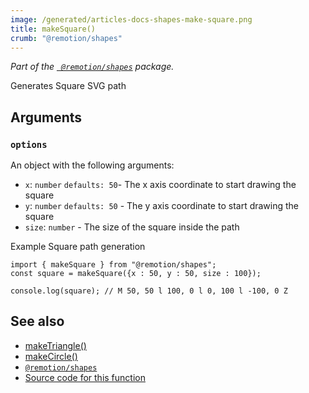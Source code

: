 ```yaml
---
image: /generated/articles-docs-shapes-make-square.png
title: makeSquare()
crumb: "@remotion/shapes"
---
```


_Part of the [` @remotion/shapes`](/docs/paths) package._


Generates Square SVG path

## Arguments

### `options`

An object with the following arguments:

- `x`: `number` `defaults: 50`- The x axis coordinate to start drawing the square
- `y`: `number` `defaults: 50` - The y axis coordinate to start drawing the square
- `size`: `number` - The size of the square inside the path


Example Square path generation

```tsx twoslash
import { makeSquare } from "@remotion/shapes";
const square = makeSquare({x : 50, y : 50, size : 100});

console.log(square); // M 50, 50 l 100, 0 l 0, 100 l -100, 0 Z

```


## See also

- [makeTriangle()](/docs/shapes/make-triangle)
- [makeCircle()](/docs/shapes/make-circle)
- [`@remotion/shapes`](/docs/shapes)
- [Source code for this function](https://github.com/remotion-dev/remotion/blob/main/packages/shapes/src/make-square.ts)
